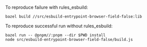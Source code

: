 To reproduce failure with rules_esbuild:
```
bazel build //src/esbuild-entrypoint-browser-field-false:lib
```

To reproduce successful run without rules_esbuild:
```
bazel run -- @pnpm//:pnpm --dir $PWD install
node src/esbuild-entrypoint-browser-field-false/build.js
```
